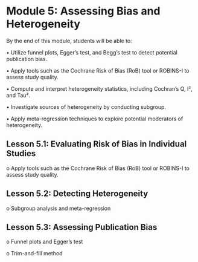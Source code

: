 <script>
document.addEventListener("DOMContentLoaded", function() {
  var password = prompt("Enter password to view the course:");
  if (password !== "Course2025!") {
    document.body.innerHTML = "<h2>Access denied</h2>";
  }
});
</script>

# Module 5: Assessing Bias and Heterogeneity

By the end of this module, students will be able to:

•	Utilize funnel plots, Egger’s test, and Begg’s test to detect potential publication bias.

•	Apply tools such as the Cochrane Risk of Bias (RoB) tool or ROBINS-I to assess study quality.

•	Compute and interpret heterogeneity statistics, including Cochran’s Q, I², and Tau².

•	Investigate sources of heterogeneity by conducting subgroup.

•	Apply meta-regression techniques to explore potential moderators of heterogeneity.



## Lesson 5.1: Evaluating Risk of Bias in Individual Studies

o	Apply tools such as the Cochrane Risk of Bias (RoB) tool or ROBINS-I to assess study quality.





## Lesson 5.2: Detecting Heterogeneity

o	Subgroup analysis and meta-regression



##	Lesson 5.3: Assessing Publication Bias

o	Funnel plots and Egger’s test

o	Trim-and-fill method
